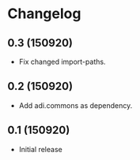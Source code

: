 Changelog
=========

0.3 (150920)
------------

- Fix changed import-paths.


0.2 (150920)
------------

- Add adi.commons as dependency.


0.1 (150920)
------------

- Initial release

